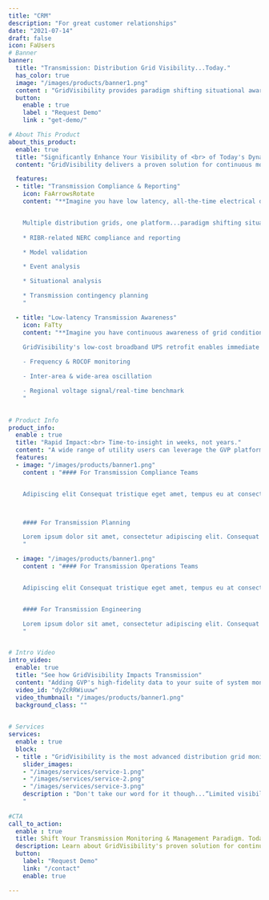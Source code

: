 ```yaml
---
title: "CRM"
description: "For great customer relationships"
date: "2021-07-14"
draft: false
icon: FaUsers
# Banner
banner:
  title: "Transmission: Distribution Grid Visibility...Today."
  has_color: true
  image: "/images/products/banner1.png"
  content : "GridVisibility provides paradigm shifting situational awareness across the entire distribution grid. GVP enables the next generation of FERC & NERC IBR-related regulatory compliance, model valiation & event analysis."
  button:
    enable : true
    label : "Request Demo"
    link : "get-demo/"

# About This Product
about_this_product:
  enable: true
  title: "Significantly Enhance Your Visibility of <br> of Today's Dynamic Grid."
  content: "GridVisibility delivers a proven solution for continuous monitoring and state-of-the-grid visibility. Utilizing existing broadband infrastructure, the GridVisibility Platform (GVP) provides high fidelity, time synchronized data that enhances the utility's ability to drive improved grid reliability and resiliency."

  features:
  - title: "Transmission Compliance & Reporting"
    icon: FaArrowsRotate
    content: "**Imagine you have low latency, all-the-time electrical data, enabling unprecedented visibility and situation awareness of distribution grid behaviors. **


    Multiple distribution grids, one platform...paradigm shifting situational awareness across the entire grid..
    
    * RIBR-related NERC compliance and reporting

    * Model validation

    * Event analysis

    * Situational analysis

    * Transmission contingency planning
    "

  - title: "Low-latency Transmission Awareness"
    icon: FaTty
    content: "**Imagine you have continuous awareness of grid conditions & behaviors.**

    GridVisibility's low-cost broadband UPS retrofit enables immediate high-fidelity grid voltage and frequency monitoring 24/7/365 at scale. Grid management...not models.
    
    - Frequency & ROCOF monitoring

    - Inter-area & wide-area oscillation

    - Regional voltage signal/real-time benchmark
    "

      
# Product Info
product_info:
  enable : true
  title: "Rapid Impact:<br> Time-to-insight in weeks, not years."
  content: "A wide range of utility users can leverage the GVP platform for THEIR needs. GVP's user-designed web interface, ad hoc data downloads, and API-native data delivery capabilities enable every type of workflow integration."
  features:
  - image: "/images/products/banner1.png"
    content : "#### For Transmission Compliance Teams


    Adipiscing elit Consequat tristique eget amet, tempus eu at consecttur. Leo facilisi nunc viverra tellus. Ac laoreet sit vel consquat. consectetur adipiscing elit. tempus eu at consecttur.



    #### For Transmission Planning

    Lorem ipsum dolor sit amet, consectetur adipiscing elit. Consequat tristique eget amet, tempus eu at consecttur. Leo facilisi nunc viverra tellus. Ac laoreet sit vel consquat.
    "

  - image: "/images/products/banner1.png"
    content : "#### For Transmission Operations Teams


    Adipiscing elit Consequat tristique eget amet, tempus eu at consecttur. Leo facilisi nunc viverra tellus. Ac laoreet sit vel consquat. consectetur adipiscing elit. tempus eu at consecttur.


    #### For Transmission Engineering

    Lorem ipsum dolor sit amet, consectetur adipiscing elit. Consequat tristique eget amet, tempus eu at consecttur. Leo facilisi nunc viverra tellus. Ac laoreet sit vel consquat.
    "


# Intro Video
intro_video:
  enable: true
  title: "See how GridVisibility Impacts Transmission"
  content: "Adding GVP's high-fidelity data to your suite of system monitoring tools significantly enhances your visibility of an increasingly dynamic grid."
  video_id: "dyZcRRWiuuw"
  video_thumbnail: "/images/products/banner1.png"
  background_class: ""

      
# Services
services:
  enable : true
  block:
  - title : "GridVisibility is the most advanced distribution grid monitoring solution today."
    slider_images:
    - "/images/services/service-1.png"
    - "/images/services/service-2.png"
    - "/images/services/service-3.png"
    description : "Don't take our word for it though...“Limited visibility of the distribution system beyond the substation, enormous costs to deploy distribution-level monitoring systems including phasor measurements units (PMUs), and the prevalence of DERs and grid-edge technologies in Vermont makes GVP a uniquely effective solution and important long-term partner.” (Elevate Energy Consulting)
    "
      
#CTA
call_to_action:
  enable : true
  title: Shift Your Transmission Monitoring & Management Paradigm. Today.
  description: Learn about GridVisibility's proven solution for continuous monitoring and state-of-the-grid visibility!
  button:
    label: "Request Demo"
    link: "/contact"
    enable: true

---
```

